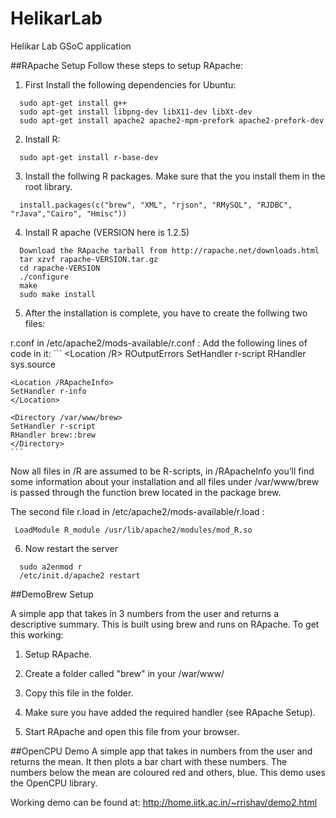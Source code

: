 # HelikarLab

Helikar Lab GSoC application

##RApache Setup
Follow these steps to setup RApache:

1. First Install the following dependencies for Ubuntu:

  ```
    sudo apt-get install g++
    sudo apt-get install libpng-dev libX11-dev libXt-dev
    sudo apt-get install apache2 apache2-mpm-prefork apache2-prefork-dev
  ```
2. Install R:

  ```
    sudo apt-get install r-base-dev
   ```
3. Install the follwing R packages. Make sure that the you install them in the root library. 

  ```
    install.packages(c("brew", "XML", "rjson", "RMySQL", "RJDBC", "rJava","Cairo", "Hmisc"))
   ```
4. Install R apache (VERSION here is 1.2.5)

  ```
    Download the RApache tarball from http://rapache.net/downloads.html
    tar xzvf rapache-VERSION.tar.gz 
    cd rapache-VERSION
    ./configure
    make
    sudo make install
   ```
5. After the installation is complete, you have to create the follwing two files:
 
  r.conf in /etc/apache2/mods-available/r.conf :
   Add the following lines of code in it:
    ```
    <Location /R>
    ROutputErrors
    SetHandler r-script
    RHandler sys.source
    </Location>
   
    <Location /RApacheInfo>
    SetHandler r-info
    </Location>
    
    <Directory /var/www/brew>
  	SetHandler r-script
  	RHandler brew::brew
    </Directory>
    ```

  Now all files in /R are assumed to be R-scripts, in /RApacheInfo you’ll find some information about your installation and   all files under /var/www/brew is passed through the function brew located in the package brew.

  The second file r.load in /etc/apache2/mods-available/r.load :
  
   ```
    LoadModule R_module /usr/lib/apache2/modules/mod_R.so
   ```
6. Now restart the server

  ```  
    sudo a2enmod r
    /etc/init.d/apache2 restart
  ```
##DemoBrew Setup

A simple app that takes in 3 numbers from the user and returns a descriptive summary.
This is built using brew and runs on RApache.
To get this working:

1. Setup RApache.

2. Create a folder called "brew" in your /war/www/

3. Copy this file in the folder.

4. Make sure you have added the required handler (see RApache Setup). 

5. Start RApache and open this file from your browser.

##OpenCPU Demo
A simple app that takes in numbers from the user and returns the mean. It then plots a  bar chart with these numbers. The numbers below the mean are coloured red and others, blue. This demo uses the OpenCPU library.

Working demo can be found at:
http://home.iitk.ac.in/~rrishav/demo2.html

